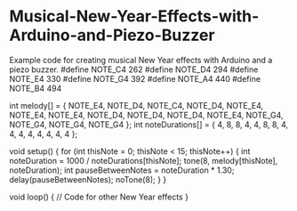 # Musical-New-Year-Effects-with-Arduino-and-Piezo-Buzzer
Example code for creating musical New Year effects with Arduino and a piezo buzzer.
#define NOTE_C4 262
#define NOTE_D4 294
#define NOTE_E4 330
#define NOTE_G4 392
#define NOTE_A4 440
#define NOTE_B4 494

int melody[] = { NOTE_E4, NOTE_D4, NOTE_C4, NOTE_D4, NOTE_E4, NOTE_E4, NOTE_E4, NOTE_D4, NOTE_D4, NOTE_D4, NOTE_E4, NOTE_G4, NOTE_G4, NOTE_G4, NOTE_G4 };
int noteDurations[] = { 4, 8, 8, 4, 4, 8, 8, 4, 4, 4, 4, 4, 4, 4, 4 };

void setup() {
    for (int thisNote = 0; thisNote < 15; thisNote++) {
        int noteDuration = 1000 / noteDurations[thisNote];
        tone(8, melody[thisNote], noteDuration);
        int pauseBetweenNotes = noteDuration * 1.30;
        delay(pauseBetweenNotes);
        noTone(8);
    }
}

void loop() {
    // Code for other New Year effects
}

